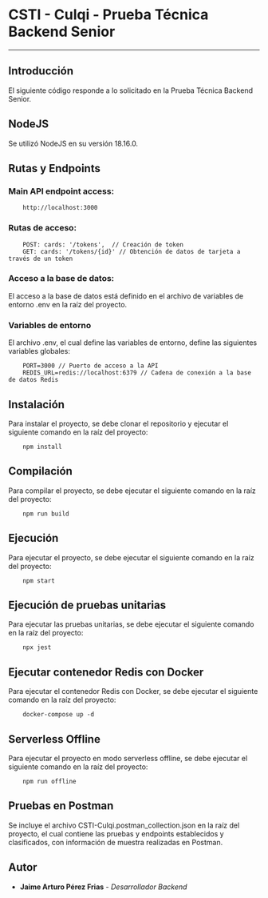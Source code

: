 # CSTI - Culqi - Prueba Técnica Backend Senior
***
## Introducción

El siguiente código responde a lo solicitado en la Prueba Técnica Backend Senior.

## NodeJS

Se utilizó NodeJS en su versión 18.16.0.

## Rutas y Endpoints

### Main API endpoint access:

```
    http://localhost:3000
```

### Rutas de acceso:

```
    POST: cards: '/tokens',  // Creación de token
    GET: cards: '/tokens/{id}' // Obtención de datos de tarjeta a través de un token
```

### Acceso a la base de datos:

El acceso a la base de datos está definido en el archivo de variables de entorno .env en la raíz del proyecto.

### Variables de entorno

El archivo .env, el cual define las variables de entorno, define las siguientes variables globales:

```
    PORT=3000 // Puerto de acceso a la API
    REDIS_URL=redis://localhost:6379 // Cadena de conexión a la base de datos Redis
```

## Instalación

Para instalar el proyecto, se debe clonar el repositorio y ejecutar el siguiente comando en la raíz del proyecto:

```
    npm install
```

## Compilación

Para compilar el proyecto, se debe ejecutar el siguiente comando en la raíz del proyecto:

```
    npm run build
```

## Ejecución

Para ejecutar el proyecto, se debe ejecutar el siguiente comando en la raíz del proyecto:

```
    npm start
```

## Ejecución de pruebas unitarias

Para ejecutar las pruebas unitarias, se debe ejecutar el siguiente comando en la raíz del proyecto:

```
    npx jest
```

## Ejecutar contenedor Redis con Docker

Para ejecutar el contenedor Redis con Docker, se debe ejecutar el siguiente comando en la raíz del proyecto:

```
    docker-compose up -d
```

## Serverless Offline

Para ejecutar el proyecto en modo serverless offline, se debe ejecutar el siguiente comando en la raíz del proyecto:

```
    npm run offline
```

## Pruebas en Postman

Se incluye el archivo CSTI-Culqi.postman_collection.json en la raíz del proyecto, el cual contiene las pruebas y endpoints establecidos y clasificados, con información de muestra realizadas en Postman.

## Autor
* **Jaime Arturo Pérez Frias** - *Desarrollador Backend*
